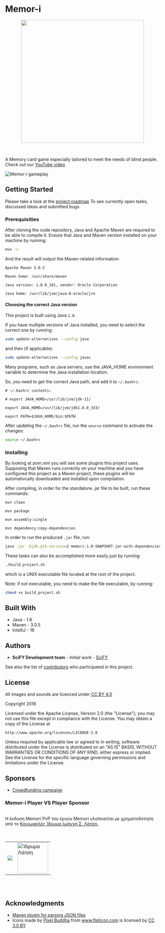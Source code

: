
# Memor-i

<p align="center">
<img src="https://raw.githubusercontent.com/scify/Memor-i/master/src/main/resources/img/memori.png" width="400">
</p>
<br>

A Memory card game especially tailored to meet the needs of blind people.
Check out our [YouTube video](https://www.youtube.com/watch?v=M2DqT5e975w)

![Memor-i gameplay](https://raw.githubusercontent.com/scify/Memor-i/master/src/main/resources/img/memori_gameplay.gif)

## Getting Started

Please take a look at the [project roadmap](http://jira.scify.org/secure/RapidBoard.jspa?rapidView=99&projectKey=MEM&view=detail&selectedIssue=MEM-35")
To see currently open tasks, discussed ideas and submitted bugs

### Prerequisities

After cloning the code repository, Java and Apache Maven are required to be able to compile it.
Ensure that Java and Maven version installed on your machine by running:

```bash
mvn -v
```

And the result will output the Maven-related information:

```text
Apache Maven 3.0.5

Maven home: /usr/share/maven

Java version: 1.8.0_101, vendor: Oracle Corporation

Java home: /usr/lib/jvm/java-8-oracle/jre
```

#### Choosing the correct Java version

This project is built using Java `1.8`.

If you have multiple versions of Java installed, you need to select the correct one by running:

```bash
sudo update-alternatives --config java
```

and then (if applicable):

```bash
sudo update-alternatives --config javac
```

Many programs, such as Java servers, use the JAVA_HOME environment variable to determine the Java installation location.

So, you need to get the correct Java path, and add it to `~/.bashrc`:

```text
# ~/.bashrc contents:

# export JAVA_HOME=/usr/lib/jvm/jdk-11/

export JAVA_HOME=/usr/lib/jvm/jdk1.8.0_333/

export PATH=$JAVA_HOME/bin:$PATH
```

After updating the `~/.bashrc` file, run the `source` command to activate the changes:

```bash
source ~/.bashrc
```

### Installing

By looking at pom.xml you will see some plugins this project uses. 
Supposing that Maven runs correctly on your machine and you have configured this project as a Maven project, 
these plugins will be automativcally downloaded and installed upon compilation.

After compiling, in order for the standalone .jar file to be built, run these commands:

```
mvn clean

mvn package

mvn assembly:single

mvn dependency:copy-dependencies
```

In order to run the produced `.jar` file, run:

```bash
java -jar -Djdk.gtk.version=2 memori-1.0-SNAPSHOT-jar-with-dependencies.jar
```

These tasks can also be accomplished more easily just by running 

```bash
./build_project.sh
```

which is a UNIX executable file located at the root of the project.

Note: if not executable, you need to make the file executable, by running:

```bash
chmod +x build_project.sh
```

## Built With

* Java - 1.8
* Maven - 3.0.5
* IntelliJ - 16

## Authors

* **SciFY Development team** - *Initial work* - [SciFY](https://github.com/scify)

See also the list of [contributors](https://github.com/scify/Memor-i/graphs/contributors) who participated in this project.

## License

All images and sounds are licenced under [CC BY 4.0](https://creativecommons.org/licenses/by/4.0/)

Copyright 2016

Licensed under the Apache License, Version 2.0 (the "License");
you may not use this file except in compliance with the License.
You may obtain a copy of the License at

    http://www.apache.org/licenses/LICENSE-2.0

Unless required by applicable law or agreed to in writing, software
distributed under the License is distributed on an "AS IS" BASIS,
WITHOUT WARRANTIES OR CONDITIONS OF ANY KIND, either express or implied.
See the License for the specific language governing permissions and
limitations under the License.

## Sponsors

* [Crowdfunding campaign](http://www.giveandfund.com/giveandfund/project/games-for-the-blind)

### Memor-i Player VS Player Sponsor
<br>
Η έκδοση Memori PvP του έργου Memori υλοποιείται με χρηματοδότηση από το <a href="http://www.latsis-foundation.org/">Κοινωφελές Ίδρυμα Ιωάννη Σ. Λάτση.</a>
<br><br><br>
<table>
<tr>
<td>
<a href="http://www.scify.gr/site/en/"><img src="http://www.scify.gr/site/images/scify/scify_logo_108.png"></a>
</td>
<td>
<a href="http://www.latsis-foundation.org/" title="Ίδρυμα Λάτση" rel="home"><img height="100px" src="https://praksis.gr/cms/files/2019/12/LATSIS_FOUNDATION_LOGO_GR.jpg" alt="Ίδρυμα Λάτση" title="Ίδρυμα Λάτση"></a>
</td>
</tr>
</table>
<br><br>

## Acknowledgments

* [Maven plugin for parsing JSON files](https://mvnrepository.com/artifact/org.json/json)
* <div>Icons made by <a href="http://www.flaticon.com/authors/pixel-buddha" title="Pixel Buddha">Pixel Buddha</a> from <a href="http://www.flaticon.com" title="Flaticon">www.flaticon.com</a> is licensed by <a href="http://creativecommons.org/licenses/by/3.0/" title="Creative Commons BY 3.0" target="_blank">CC 3.0 BY</a></div>
